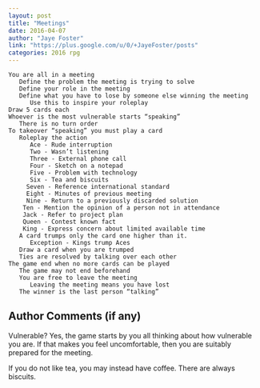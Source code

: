 ```yaml
---
layout: post
title: "Meetings"
date: 2016-04-07
author: "Jaye Foster"
link: "https://plus.google.com/u/0/+JayeFoster/posts"
categories: 2016 rpg
---
```

```
You are all in a meeting
   Define the problem the meeting is trying to solve
   Define your role in the meeting
   Define what you have to lose by someone else winning the meeting
      Use this to inspire your roleplay
Draw 5 cards each
Whoever is the most vulnerable starts “speaking”
   There is no turn order
To takeover “speaking” you must play a card
   Roleplay the action
      Ace - Rude interruption
      Two - Wasn’t listening
      Three - External phone call
      Four - Sketch on a notepad
      Five - Problem with technology
      Six - Tea and biscuits
     Seven - Reference international standard
     Eight - Minutes of previous meeting
     Nine - Return to a previously discarded solution
    Ten - Mention the opinion of a person not in attendance
    Jack - Refer to project plan
    Queen - Contest known fact
    King - Express concern about limited available time
   A card trumps only the card one higher than it.
      Exception - Kings trump Aces
   Draw a card when you are trumped
   Ties are resolved by talking over each other
The game end when no more cards can be played
   The game may not end beforehand
   You are free to leave the meeting
      Leaving the meeting means you have lost
   The winner is the last person “talking”

```
## Author Comments (if any)

Vulnerable?  Yes, the game starts by you all thinking about how vulnerable you are.  If that makes you feel uncomfortable, then you are suitably prepared for the meeting.

If you do not like tea, you may instead have coffee.  There are always biscuits.
